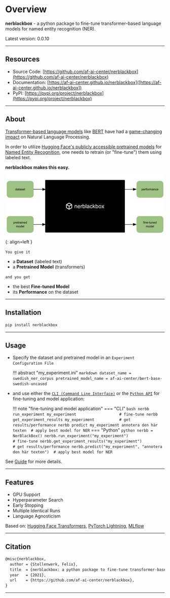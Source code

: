 # Overview

**nerblackbox** - a python package to fine-tune transformer-based language models for named entity recognition (NER).

Latest version: 0.0.10

-----------
## Resources

* Source Code: [https://github.com/af-ai-center/nerblackbox](https://github.com/af-ai-center/nerblackbox)
* Documentation: [https://af-ai-center.github.io/nerblackbox]([https://af-ai-center.github.io/nerblackbox])
* PyPI: [https://pypi.org/project/nerblackbox](https://pypi.org/project/nerblackbox)

-----------
## About

[Transformer-based language models](https://arxiv.org/abs/1706.03762) like [BERT](https://arxiv.org/abs/1810.04805) have had a [game-changing impact](https://paperswithcode.com/task/language-modelling) on Natural Language Processing.

In order to utilize [Hugging Face's publicly accessible pretrained models](https://huggingface.co/transformers/pretrained_models.html) for
[Named Entity Recognition](https://en.wikipedia.org/wiki/Named-entity_recognition),
one needs to retrain (or "fine-tune") them using labeled text.

**nerblackbox makes this easy.**

![NER Black Box Overview Diagram](images/nerblackbox.png){: align=left }

`You give it`

- a **Dataset** (labeled text)
- a **Pretrained Model** (transformers)

`and you get`

- the best **Fine-tuned Model**
- its **Performance** on the dataset

-----------
## Installation

``` bash
pip install nerblackbox
```

-----------
## Usage

- Specify the dataset and pretrained model in an `Experiment Configuration File`

    !!! abstract "my_experiment.ini"
        ``` markdown
        dataset_name = swedish_ner_corpus
        pretrained_model_name = af-ai-center/bert-base-swedish-uncased
        ```


- and use either the [`CLI (Command Line Interface)`](cli/cli) or the [`Python API`](python_api/overview) for fine-tuning and model application:

    !!! note "fine-tuning and model application"
        === "CLI"
            ``` bash
            nerbb run_experiment my_experiment                   # fine-tune
            nerbb get_experiment_results my_experiment           # get results/performance
            nerbb predict my_experiment annotera den här texten  # apply best model for NER
            ```
        === "Python"
            ``` python
            nerbb = NerBlackBox()
            nerbb.run_experiment("my_experiment")                      # fine-tune
            nerbb.get_experiment_results("my_experiment")              # get results/performance
            nerbb.predict("my_experiment", "annotera den här texten")  # apply best model for NER
            ```

See [Guide](guide/getting_started) for more details.

-----------
## Features

* GPU Support
* Hyperparameter Search
* Early Stopping
* Multiple Identical Runs
* Language Agnosticism

Based on: [Hugging Face Transformers](https://huggingface.co/transformers/), [PyTorch Lightning](https://www.pytorchlightning.ai/), [MLflow](https://mlflow.org/docs/latest/index.html)

-----------
## Citation

``` tex
@misc{nerblackbox,
  author = {Stollenwerk, Felix},
  title  = {nerblackbox: a python package to fine-tune transformer-based language models for named entity recognition},
  year   = {2021},
  url    = {https://github.com/af-ai-center/nerblackbox},
}
```

-----------
